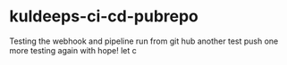 # kuldeeps-ci-cd-pubrepo
Testing the webhook and pipeline run from git hub
another test push
one more 
testing again with hope!
let c